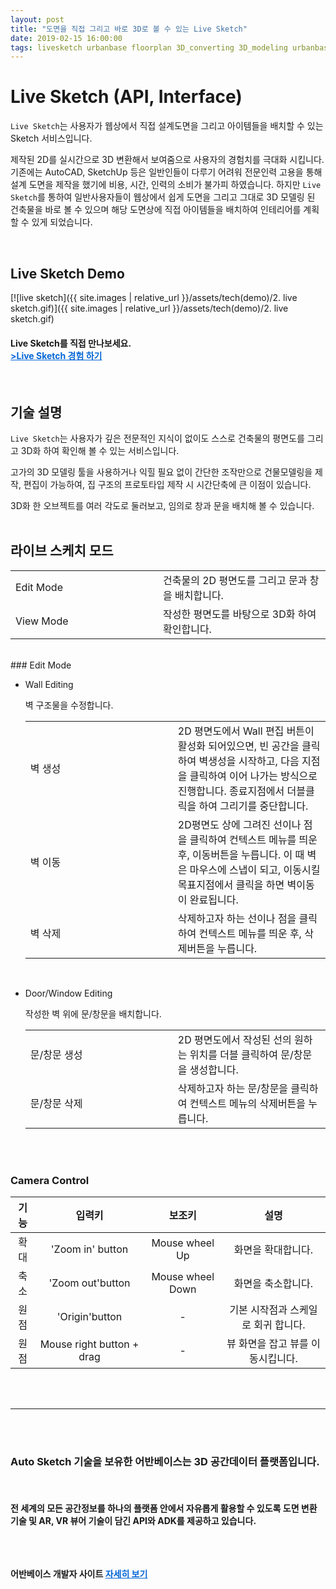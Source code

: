 ```yaml
---
layout: post
title: "도면을 직접 그리고 바로 3D로 볼 수 있는 Live Sketch"
date: 2019-02-15 16:00:00
tags: livesketch urbanbase floorplan 3D_converting 3D_modeling urbanbasestudio 
---
```


# Live Sketch (API, Interface)
`Live Sketch`는 사용자가 웹상에서 직접 설계도면을 그리고 아이템들을 배치할 수 있는 Sketch 서비스입니다.

제작된 2D를 실시간으로 3D 변환해서 보여줌으로 사용자의 경험치를 극대화 시킵니다.
기존에는 AutoCAD, SketchUp 등은 일반인들이 다루기 어려워 전문인력 고용을 통해 설계 도면을 제작을 했기에 비용, 시간, 인력의 소비가 불가피 하였습니다.
하지만 `Live Sketch`를 통하여 일반사용자들이 웹상에서 쉽게 도면을 그리고 그대로 3D 모델링 된 건축물을 바로 볼 수 있으며 해당 도면상에 직접 아이템들을 배치하여 인테리어를 계획할 수 있게 되었습니다.

<br>

## Live Sketch Demo <br>

[![live sketch]({{ site.images \| relative_url }}/assets/tech(demo)/2. live sketch.gif)]({{ site.images \| relative_url }}/assets/tech(demo)/2. live sketch.gif)

<h4> Live Sketch를 직접 만나보세요. 
<br>
<a href="http://3d.floorplanner.urbanbase.com.s3-website.ap-northeast-2.amazonaws.com" target="_blank" style="color: #0366d6;"> >Live Sketch 경험 하기</a> </h4>

<br>

## 기술 설명

`Live Sketch`는 사용자가 깊은 전문적인 지식이 없이도 스스로 건축물의 평면도를 그리고 3D화 하여 확인해 볼 수 있는 서비스입니다.

고가의 3D 모델링 툴을 사용하거나 익힐 필요 없이 간단한 조작만으로 건물모델링을 제작, 편집이 가능하여, 집 구조의 프로토타입 제작 시 시간단축에 큰 이점이 있습니다.

3D화 한 오브젝트를 여러 각도로 둘러보고, 임의로 창과 문을 배치해 볼 수 있습니다.
<br>
<br>

## 라이브 스케치 모드

<table style="text-align: left;">
<tbody>
<tr style="width: 220px;">
    <td style="width: 220px;">Edit Mode</td>
    <td>건축물의 2D 평면도를 그리고 문과 창을 배치합니다.</td>
</tr>
<tr>
    <td>View Mode</td>
    <td>작성한 평면도를 바탕으로 3D화 하여 확인합니다.</td>
</tr>
</tbody>
</table>

<br>
### Edit Mode

- Wall Editing

  벽 구조물을 수정합니다.

    <table style="text-align: left;">
    <tbody>
        <tr style="width: 220px;">
        <td style="width: 220px;">벽 생성</td>
        <td>2D 평면도에서 Wall 편집 버튼이 활성화 되어있으면, 빈 공간을 클릭하여 벽생성을 시작하고, 다음 지점을 클릭하여 이어 나가는 방식으로 진행합니다. 종료지점에서 더블클릭을 하여 그리기를 중단합니다.</td>
        </tr>
        <tr>
        <td>벽 이동</td>
        <td>2D평면도 상에 그려진 선이나 점을 클릭하여 컨텍스트 메뉴를 띄운 후, 이동버튼을 누릅니다. 이 때 벽은 마우스에 스냅이 되고, 이동시킬 목표지점에서 클릭을 하면 벽이동이 완료됩니다.</td>
        </tr>
        <tr>
        <td>벽 삭제</td>
        <td>삭제하고자 하는 선이나 점을 클릭하여 컨텍스트 메뉴를 띄운 후, 삭제버튼을 누릅니다.</td>
        </tr>
    </tbody>
    </table>

<br>

- Door/Window Editing

  작성한 벽 위에 문/창문을 배치합니다. 


    <table style="text-align: left;">
    <tbody>
    <tr style="width: 220px;">
        <td style="width: 220px;">문/창문 생성</td>
        <td>2D 평면도에서 작성된 선의 원하는 위치를 더블 클릭하여 문/창문을 생성합니다.</td>
    </tr>
    <tr>
        <td>문/창문 삭제</td>
        <td>삭제하고자 하는 문/창문을 클릭하여 컨텍스트 메뉴의 삭제버튼을 누릅니다.</td>
    </tr>
    </tbody>
    </table>

<br>
<br>

### Camera Control

| 기능  |           입력키           |      보조키      |                 설명                |
|:----:|:-------------------------:|:----------------:|:-----------------------------------:|
| 확대 | 'Zoom in' button          | Mouse wheel Up   | 화면을 확대합니다.                  |
| 축소 | 'Zoom out'button          | Mouse wheel Down | 화면을 축소합니다.                  |
| 원점 | 'Origin'button            | -                | 기본 시작점과 스케일로 회귀 합니다. |
| 원점 | Mouse right button + drag | -                | 뷰 화면을 잡고 뷰를 이동시킵니다.   |


<br>
<br>

<hr>
<br>
<br>
<h3>
Auto Sketch 기술을 보유한 어반베이스는 3D 공간데이터 플랫폼입니다.
</h3>
<br>
<h4>
전 세계의 모든 공간정보를 하나의 플랫폼 안에서 자유롭게 활용할 수 있도록 도면 변환 기술 및 AR, VR 뷰어 기술이 담긴 API와 ADK를 제공하고 있습니다.<br>
<br>
<br>

<Br>


어반베이스 개발자 사이트 <a href="https://developer.urbanbase.com" target="_blank" style="color: #0366d6;"> 자세히 보기</a>
</h4>
<br><br><br>